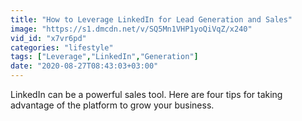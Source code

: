 ```yaml
---
title: "How to Leverage LinkedIn for Lead Generation and Sales"
image: "https://s1.dmcdn.net/v/SQ5Mn1VHP1yoQiVqZ/x240"
vid_id: "x7vr6pd"
categories: "lifestyle"
tags: ["Leverage","LinkedIn","Generation"]
date: "2020-08-27T08:43:03+03:00"
---
```

LinkedIn can be a powerful sales tool. Here are four tips for taking advantage of the platform to grow your business.
